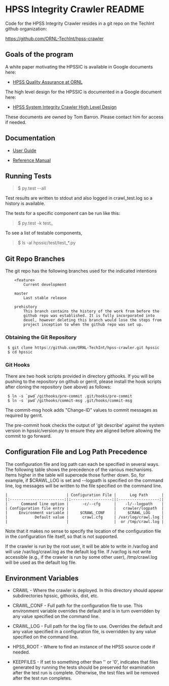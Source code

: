 <head>
<title>HPSSIC README</title>
</head>

# HPSS Integrity Crawler README

Code for the HPSS Integrity Crawler resides in a git repo on the TechInt github
organization:

   https://github.com/ORNL-TechInt/hpss-crawler

## Goals of the program

A white paper motivating the HPSSIC is available in Google documents here:

* [HPSS Quality Assurance at ORNL](http://tinyurl.com/n2xlof3)

The high level design for the HPSSIC is documented in a Google document here:

* [HPSS System Integrity Crawler High Level Design](http://tinyurl.com/n5b4cxy)

These documents are owned by Tom Barron. Please contact him for access if
needed.

## Documentation

* [User Guide](http://users.nccs.gov/~tpb/hpssic/UserGuide.html)

* [Reference Manual](http://users.nccs.gov/~tpb/hpssic/ReferenceManual.html)

## Running Tests

> $ py.test --all

Test results are written to stdout and also logged in crawl_test.log so a
history is available.

The tests for a specific component can be run like this:

> $ py.test -k test_<component>

To see a list of testable components,

> $ ls -al hpssic/test/test_*.py

## Git Repo Branches

The git repo has the following branches used for the indicated intentions

        <feature>
            Current development

        master
            Last stable release

        prehistory
            This branch contains the history of the work from before the
            github repo was established. It is fully incorporated into
            devel, however deleting this branch would lose the steps from
            project inception to when the github repo was set up.

### Obtaining the Git Repository

     $ git clone https://github.com/ORNL-TechInt/hpss-crawler.git hpssic
     $ cd hpssic

### Git Hooks

There are two hook scripts provided in directory githooks. If you will
be pushing to the repository on github or gerrit, please install the
hook scripts after cloning the repository (see above) as follows:

     $ ln -s `pwd`/githooks/pre-commit .git/hooks/pre-commit
     $ ln -s `pwd`/githooks/commit-msg .git/hooks/commit-msg

The commit-msg hook adds "Change-ID" values to commit messages as
required by gerrit.

The pre-commit hook checks the output of 'git describe' against the
system version in hpssic/version.py to ensure they are aligned before
allowing the commit to go forward.


## Configuration File and Log Path Precedence

The configuration file and log path can each be specified in several
ways. The following table shows the precedence of the various
mechanisms. Items higher in the table will supercede those further
down. So, for example, if $CRAWL_LOG is set and --logpath is specified
on the command line, log messages will be written to the file
specified on the command line.

    |                          | Configuration File |      Log Path      |
    |:------------------------:|:------------------:|:------------------:|
    |      Command line option |      -c/--cfg      |    -l/--logpath    |
    | Configuration file entry |                    |   crawler/logpath  |
    |     Environment variable |     $CRAWL_CONF    |     $CRAWL_LOG     |
    |            Default value |      crawl.cfg     | /var/log/crawl.log |
    |                          |                    |  or /tmp/crawl.log |

Note that it makes no sense to specify the location of the
configuration file in the configuration file itself, so that is not
supported.

If the crawler is run by the root user, it will be able to write in
/var/log and will use /var/log/crawl.log as the default log file. If
/var/log is not write accessible (e.g., if the crawler is run by some
other user), /tmp/crawl.log will be used as the default log file.


## Environment Variables

  * CRAWL - Where the crawler is deployed. In this directory should
    appear subdirectories hpssic, githooks, dist, etc.

  * CRAWL_CONF - Full path for the configuration file to use. This
    environment variable overrides the default and is in turn
    overridden by any value specified on the command line.

  * CRAWL_LOG - Full path for the log file to use. Overrides the
    default and any value specified in a configuration file, is
    overridden by any value specified on the command line.

  * HPSS_ROOT - Where to find an instance of the HPSS source code if
    needed.

  * KEEPFILES - If set to something other than '' or '0', indicates
    that files generated by running the tests should be preserved for
    examination after the test run is complete. Otherwise, the test
    files will be removed after the test run completes.

